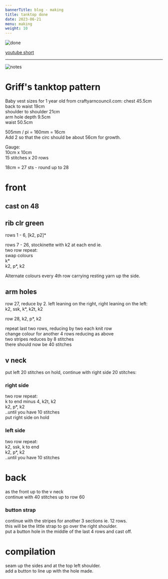 ```yaml
---
bannerTitle: blog - making
title: tanktop done
date: 2023-06-21
menu: making
weight: 10
---
```



![done](/images/stuff/tanktop-done.jpg)

[youtube short](https://youtube.com/shorts/4UFutyHUbQk)  

<hr />

![notes](/images/stuff/tanktop-notes.jpg)


# Griff's tanktop pattern 
 
Baby vest sizes for 1 year old from craftyarncouncil.com: 
chest 45.5cm  
back to waist 19cm  
shoulder to shoulder 21cm  
arm hole depth 9.5cm  
waist 50.5cm  

505mm / pi = 160mm = 16cm  
Add 2 so that the circ should be about 56cm for growth.  

Gauge:  
10cm x 10cm  
15 stitches x 20 rows  

18cm = 27 sts - round up to 28  

# front
 
## cast on 48

## rib clr green

rows 1 - 6, [k2, p2]*  

rows 7 - 26, stockinette with k2 at each end ie.  
two row repeat:  
swap colours  
k*  
k2, p*, k2  

Alternate colours every 4th row carrying resting yarn up the side.  

## arm holes

row 27, reduce by 2. left leaning on the right, right leaning on the left:   
k2, ssk, k*, k2t, k2  

row 28, k2, p*, k2	  

repeat last two rows, reducing by two each knit row  
change colour for another 4 rows reducing as above  
two stripes reduces by 8 stitches  
there should now be 40 stitches    

## v neck

put left 20 stitches on hold, continue with right side 20 stitches:  

### right side

two row repeat:  
k to end minus 4, k2t, k2  
k2, p*, k2  
..until you have 10 stitches  
put right side on hold  

### left side

two row repeat:  
k2, ssk, k to end  
k2, p*, k2  
..until you have 10 stitches  


# back

as the front up to the v neck  
continue with 40 stitches up to row 60  

### button strap

continue with the stripes for another 3 sections ie. 12 rows.    
this will be the little strap to go over the right shoulder.    
put a button hole in the middle of the last 4 rows and cast off.  

# compilation

seam up the sides and at the top left shoulder.  
add a button to line up with the hole made.  

